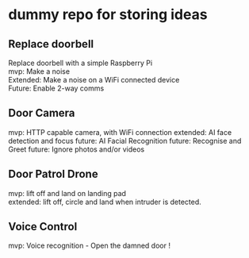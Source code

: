 # dummy repo for storing ideas

## Replace doorbell
Replace doorbell with a simple Raspberry Pi   
mvp: Make a noise   
Extended: Make a noise on a WiFi connected device   
Future: Enable 2-way comms

## Door Camera
mvp: HTTP capable camera, with WiFi connection
extended: AI face detection and focus
future: AI Facial Recognition
future: Recognise and Greet
future: Ignore photos and/or videos

## Door Patrol Drone
mvp: lift off and land on landing pad   
extended: lift off, circle and land when intruder is detected.   

## Voice Control
mvp: Voice recognition - Open the damned door !
